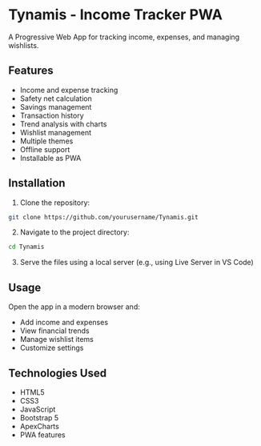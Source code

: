# Tynamis - Income Tracker PWA

A Progressive Web App for tracking income, expenses, and managing wishlists.

## Features

- Income and expense tracking
- Safety net calculation
- Savings management
- Transaction history
- Trend analysis with charts
- Wishlist management
- Multiple themes
- Offline support
- Installable as PWA

## Installation

1. Clone the repository:
```bash
git clone https://github.com/yourusername/Tynamis.git
```

2. Navigate to the project directory:
```bash
cd Tynamis
```

3. Serve the files using a local server (e.g., using Live Server in VS Code)

## Usage

Open the app in a modern browser and:
- Add income and expenses
- View financial trends
- Manage wishlist items
- Customize settings

## Technologies Used

- HTML5
- CSS3
- JavaScript
- Bootstrap 5
- ApexCharts
- PWA features